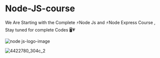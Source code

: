 # Node-JS-course

We Are Starting  with the Complete ⚡Node Js  and ⚡Node Express Course , Stay tuned  for complete Codes 🖥️💗
  
  
  ![node js-logo-image](https://github.com/DHEERAJCodes08/Node-JS-course/assets/117454470/7583cc8e-9bc6-4012-a6ad-027215812753)
    
  ![4422780_304c_2](https://github.com/DHEERAJCodes08/Node-JS-course/assets/117454470/4c7e81bb-40ff-48eb-89a0-22c8057eafa1)
